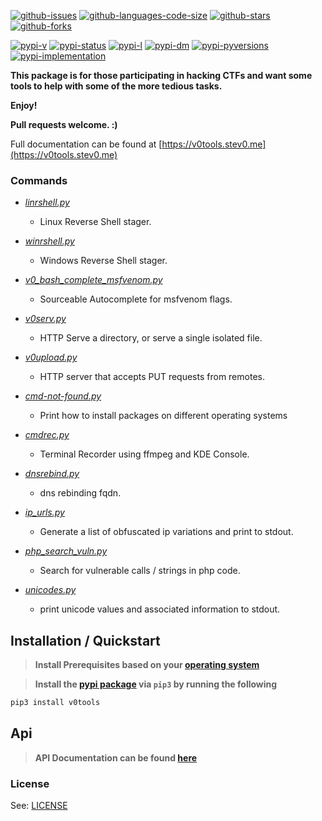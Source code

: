 [![github-issues](https://img.shields.io/github/issues/shollingsworth/v0tools?style=plastic "github-issues")](https://github.com/shollingsworth/v0tools/issues) [![github-languages-code-size](https://img.shields.io/github/languages/code-size/shollingsworth/v0tools?style=plastic "github-languages-code-size")](https://github.com/shollingsworth/v0tools) [![github-stars](https://img.shields.io/github/stars/shollingsworth/v0tools?style=plastic "github-stars")](https://github.com/shollingsworth/v0tools/stargazers) [![github-forks](https://img.shields.io/github/forks/shollingsworth/v0tools?style=plastic "github-forks")](https://github.com/shollingsworth/v0tools/network/members) 

[![pypi-v](https://img.shields.io/pypi/v/v0tools?style=plastic "pypi-v")](https://pypi.org/project/v0tools) [![pypi-status](https://img.shields.io/pypi/status/v0tools?style=plastic "pypi-status")](https://pypi.org/project/v0tools) [![pypi-l](https://img.shields.io/pypi/l/v0tools?style=plastic "pypi-l")](https://pypi.org/project/v0tools) [![pypi-dm](https://img.shields.io/pypi/dm/v0tools?style=plastic "pypi-dm")](https://pypi.org/project/v0tools) [![pypi-pyversions](https://img.shields.io/pypi/pyversions/v0tools?style=plastic "pypi-pyversions")](https://pypi.org/project/v0tools) [![pypi-implementation](https://img.shields.io/pypi/implementation/v0tools?style=plastic "pypi-implementation")](https://pypi.org/project/v0tools) 

**This package is for those participating in hacking CTFs and want some tools to help with some of the more tedious tasks.**

**Enjoy!**

**Pull requests welcome. :)**



Full documentation can be found at [https://v0tools.stev0.me](https://v0tools.stev0.me)

### Commands

* *[linrshell.py](https://v0tools.stev0.me/commands/linrshell/)*
    * Linux Reverse Shell stager.

* *[winrshell.py](https://v0tools.stev0.me/commands/winrshell/)*
    * Windows Reverse Shell stager.

* *[v0_bash_complete_msfvenom.py](https://v0tools.stev0.me/commands/v0_bash_complete_msfvenom/)*
    * Sourceable Autocomplete for msfvenom flags.

* *[v0serv.py](https://v0tools.stev0.me/commands/v0serv/)*
    * HTTP Serve a directory, or serve a single isolated file.

* *[v0upload.py](https://v0tools.stev0.me/commands/v0upload/)*
    * HTTP server that accepts PUT requests from remotes.

* *[cmd-not-found.py](https://v0tools.stev0.me/commands/cmd-not-found/)*
    * Print how to install packages on different operating systems

* *[cmdrec.py](https://v0tools.stev0.me/commands/cmdrec/)*
    * Terminal Recorder using ffmpeg and KDE Console.

* *[dnsrebind.py](https://v0tools.stev0.me/commands/dnsrebind/)*
    * dns rebinding fqdn.

* *[ip_urls.py](https://v0tools.stev0.me/commands/ip_urls/)*
    * Generate a list of obfuscated ip variations and print to stdout.

* *[php_search_vuln.py](https://v0tools.stev0.me/commands/php_search_vuln/)*
    * Search for vulnerable calls / strings in php code.

* *[unicodes.py](https://v0tools.stev0.me/commands/unicodes/)*
    * print unicode values and associated information to stdout.


## Installation / Quickstart

> **Install Prerequisites based on your [operating system](https://v0tools.stev0.me/sys_prerequisites/)**

> **Install the [pypi package](https://pypi.org/project/v0tools/) via `pip3` by running the following**

```bash
pip3 install v0tools
```

## Api

> **API Documentation can be found [here](https://v0tools.stev0.me/api)**

### License
See: [LICENSE](./LICENSE)

